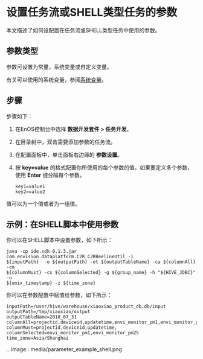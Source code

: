 # 设置任务流或SHELL类型任务的参数

本文描述了如何设配置在任务流或SHELL类型任务中使用的参数。


## 参数类型<parameter>

参数可设置为常量，系统变量或自定义变量。

有关可以使用的系统变量，参阅[系统变量](system_variables)。


## 步骤<procedure>

步骤如下：

1. 在EnOS控制台中选择 **数据开发套件 > 任务开发**。

2. 在目录树中，双击需要添加参数的任务流。

3. 在配置面板中，单击面板右边缘的 **参数设置**。

4. 按 **key=value** 的格式配置你所使用的每个参数的值。如果要定义多个参数，使用 **Enter** 键分隔每个参数。

   ```
   key1=value1
   key2=value2
   ```

值可以为一个值或者为一组值。
<!--Vivian: @weiwei, please list the syntax how to set value array-->

## 示例：在SHELL脚本中使用参数<example>

你可以在SHELL脚本中设置参数，如下所示：

```
java -cp ide.sdk-0.1.3.jar com.envision.dataplatform.C2R.C2RBeelineUtil -i
${inputPath}  -o ${outputPath} -ot ${outputTableName} -ca ${columnAll} -cm
${columnMust} -cs ${columnSelected} -g ${group_name} -h "${HIVE_JDBC}" -u
${unix_timestamp} -z ${time_zone}
```

你可以在参数配置中赋值给参数，如下所示：

```
inputPath=/user/hive/warehouse/xiaoxiao_product_db.db/input
outputPath=/tmp/xiaoxiao/output
outputTableName=2018_07_31
columnAll=projectid,deviceid,updatetime,envi_monitor_pm1,envi_monitor_pm25
columnMust=projectid,deviceid,updatetime,
columnSelected=envi_monitor_pm1,envi_monitor_pm25
time_zone=Asia/Shanghai
```

.. image:: media/parameter_example_shell.png

<!--end-->
